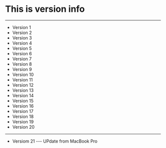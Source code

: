 
# This is version info
---
* Version 1
* Version 2
* Version 3
* Version 4
* Version 5
* Version 6
* Version 7
* Version 8
* Version 9
* Version 10
* Version 11
* Version 12
* Version 13
* Version 14
* Version 15
* Version 16
* Version 17
* Version 18
* Version 19
* Version 20
---
* Versiom 21
	--- UPdate from MacBook Pro